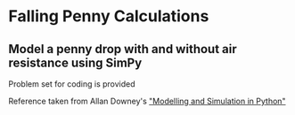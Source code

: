 # Falling Penny Calculations
Model a penny drop with and without air resistance using SimPy
-------------------------------------------------------------------------------------
Problem set for coding is provided

Reference taken from Allan Downey's ["Modelling and Simulation in Python"](https://allendowney.github.io/ModSimPy/index.html)
